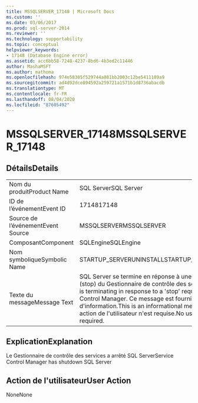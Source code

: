 ```yaml
---
title: MSSQLSERVER_17148 | Microsoft Docs
ms.custom: ''
ms.date: 03/06/2017
ms.prod: sql-server-2014
ms.reviewer: ''
ms.technology: supportability
ms.topic: conceptual
helpviewer_keywords:
- 17148 (Database Engine error)
ms.assetid: acc6bb58-7248-4237-8bd6-4b3ed2c11446
author: MashaMSFT
ms.author: mathoma
ms.openlocfilehash: 974e58305f529744a881bb2003c12be5411189a9
ms.sourcegitcommit: ad4d92dce894592a259721a1571b1d8736abacdb
ms.translationtype: MT
ms.contentlocale: fr-FR
ms.lasthandoff: 08/04/2020
ms.locfileid: "87605492"
---
```

# <a name="mssqlserver_17148"></a><span data-ttu-id="f9734-102">MSSQLSERVER_17148</span><span class="sxs-lookup"><span data-stu-id="f9734-102">MSSQLSERVER_17148</span></span>
    
## <a name="details"></a><span data-ttu-id="f9734-103">Détails</span><span class="sxs-lookup"><span data-stu-id="f9734-103">Details</span></span>  
  
|||  
|-|-|  
|<span data-ttu-id="f9734-104">Nom du produit</span><span class="sxs-lookup"><span data-stu-id="f9734-104">Product Name</span></span>|<span data-ttu-id="f9734-105">SQL Server</span><span class="sxs-lookup"><span data-stu-id="f9734-105">SQL Server</span></span>|  
|<span data-ttu-id="f9734-106">ID de l’événement</span><span class="sxs-lookup"><span data-stu-id="f9734-106">Event ID</span></span>|<span data-ttu-id="f9734-107">17148</span><span class="sxs-lookup"><span data-stu-id="f9734-107">17148</span></span>|  
|<span data-ttu-id="f9734-108">Source de l’événement</span><span class="sxs-lookup"><span data-stu-id="f9734-108">Event Source</span></span>|<span data-ttu-id="f9734-109">MSSQLSERVER</span><span class="sxs-lookup"><span data-stu-id="f9734-109">MSSQLSERVER</span></span>|  
|<span data-ttu-id="f9734-110">Composant</span><span class="sxs-lookup"><span data-stu-id="f9734-110">Component</span></span>|<span data-ttu-id="f9734-111">SQLEngine</span><span class="sxs-lookup"><span data-stu-id="f9734-111">SQLEngine</span></span>|  
|<span data-ttu-id="f9734-112">Nom symbolique</span><span class="sxs-lookup"><span data-stu-id="f9734-112">Symbolic Name</span></span>|<span data-ttu-id="f9734-113">STARTUP_SERVERUNINSTALL</span><span class="sxs-lookup"><span data-stu-id="f9734-113">STARTUP_SERVERUNINSTALL</span></span>|  
|<span data-ttu-id="f9734-114">Texte du message</span><span class="sxs-lookup"><span data-stu-id="f9734-114">Message Text</span></span>|<span data-ttu-id="f9734-115">SQL Server se termine en réponse à une demande d'arrêt (stop) du Gestionnaire de contrôle des services.</span><span class="sxs-lookup"><span data-stu-id="f9734-115">SQL Server is terminating in response to a 'stop' request from Service Control Manager.</span></span> <span data-ttu-id="f9734-116">Ce message est fourni uniquement à titre d'information.</span><span class="sxs-lookup"><span data-stu-id="f9734-116">This is an informational message only.</span></span> <span data-ttu-id="f9734-117">Aucune action de l'utilisateur n'est requise.</span><span class="sxs-lookup"><span data-stu-id="f9734-117">No user action is required.</span></span>|  
  
## <a name="explanation"></a><span data-ttu-id="f9734-118">Explication</span><span class="sxs-lookup"><span data-stu-id="f9734-118">Explanation</span></span>  
 <span data-ttu-id="f9734-119">Le Gestionnaire de contrôle des services a arrêté SQL Server</span><span class="sxs-lookup"><span data-stu-id="f9734-119">Service Control Manager has shutdown SQL Server</span></span>  
  
## <a name="user-action"></a><span data-ttu-id="f9734-120">Action de l'utilisateur</span><span class="sxs-lookup"><span data-stu-id="f9734-120">User Action</span></span>  
 <span data-ttu-id="f9734-121">None</span><span class="sxs-lookup"><span data-stu-id="f9734-121">None</span></span>  
  
  
